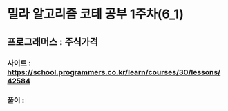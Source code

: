 # 밀라 알고리즘 코테 공부 1주차(6_1)

## 프로그래머스 : 주식가격

### 사이트 : https://school.programmers.co.kr/learn/courses/30/lessons/42584
### 풀이 : 